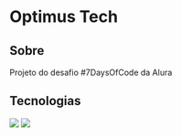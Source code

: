<h1>Optimus Tech</h1>

<h2>Sobre</h2>
<p>Projeto do desafio #7DaysOfCode da Alura</p>

## Tecnologias 
<div>
<img src="https://img.shields.io/badge/HTML-239120?style=for-the-badge$logo=html5&logColor=white">
<img src="https://img.shields.io/badge/CSS-239120?&style=for-the-badge&logo=css&logoColor=white">
</div>
